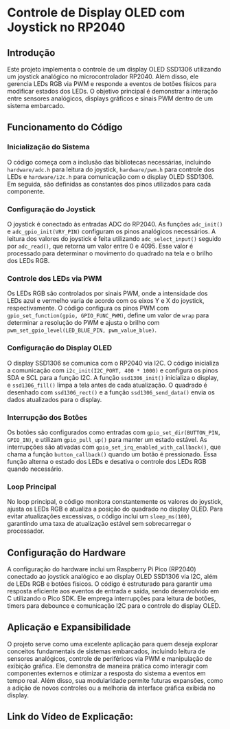 # Controle de Display OLED com Joystick no RP2040

## Introdução
Este projeto implementa o controle de um display OLED SSD1306 utilizando um joystick analógico no microcontrolador RP2040. Além disso, ele gerencia LEDs RGB via PWM e responde a eventos de botões físicos para modificar estados dos LEDs. O objetivo principal é demonstrar a interação entre sensores analógicos, displays gráficos e sinais PWM dentro de um sistema embarcado.

## Funcionamento do Código

### Inicialização do Sistema
O código começa com a inclusão das bibliotecas necessárias, incluindo `hardware/adc.h` para leitura do joystick, `hardware/pwm.h` para controle dos LEDs e `hardware/i2c.h` para comunicação com o display OLED SSD1306. Em seguida, são definidas as constantes dos pinos utilizados para cada componente.

### Configuração do Joystick
O joystick é conectado às entradas ADC do RP2040. As funções `adc_init()` e `adc_gpio_init(VRY_PIN)` configuram os pinos analógicos necessários. A leitura dos valores do joystick é feita utilizando `adc_select_input()` seguido por `adc_read()`, que retorna um valor entre 0 e 4095. Esse valor é processado para determinar o movimento do quadrado na tela e o brilho dos LEDs RGB.

### Controle dos LEDs via PWM
Os LEDs RGB são controlados por sinais PWM, onde a intensidade dos LEDs azul e vermelho varia de acordo com os eixos Y e X do joystick, respectivamente. O código configura os pinos PWM com `gpio_set_function(gpio, GPIO_FUNC_PWM)`, define um valor de `wrap` para determinar a resolução do PWM e ajusta o brilho com `pwm_set_gpio_level(LED_BLUE_PIN, pwm_value_blue)`. 

### Configuração do Display OLED
O display SSD1306 se comunica com o RP2040 via I2C. O código inicializa a comunicação com `i2c_init(I2C_PORT, 400 * 1000)` e configura os pinos SDA e SCL para a função I2C. A função `ssd1306_init()` inicializa o display, e `ssd1306_fill()` limpa a tela antes de cada atualização. O quadrado é desenhado com `ssd1306_rect()` e a função `ssd1306_send_data()` envia os dados atualizados para o display.

### Interrupção dos Botões
Os botões são configurados como entradas com `gpio_set_dir(BUTTON_PIN, GPIO_IN)`, e utilizam `gpio_pull_up()` para manter um estado estável. As interrupções são ativadas com `gpio_set_irq_enabled_with_callback()`, que chama a função `button_callback()` quando um botão é pressionado. Essa função alterna o estado dos LEDs e desativa o controle dos LEDs RGB quando necessário.

### Loop Principal
No loop principal, o código monitora constantemente os valores do joystick, ajusta os LEDs RGB e atualiza a posição do quadrado no display OLED. Para evitar atualizações excessivas, o código inclui um `sleep_ms(100)`, garantindo uma taxa de atualização estável sem sobrecarregar o processador.

## Configuração do Hardware
A configuração do hardware inclui um Raspberry Pi Pico (RP2040) conectado ao joystick analógico e ao display OLED SSD1306 via I2C, além de LEDs RGB e botões físicos. O código é estruturado para garantir uma resposta eficiente aos eventos de entrada e saída, sendo desenvolvido em C utilizando o Pico SDK. Ele emprega interrupções para leitura de botões, timers para debounce e comunicação I2C para o controle do display OLED.

## Aplicação e Expansibilidade
O projeto serve como uma excelente aplicação para quem deseja explorar conceitos fundamentais de sistemas embarcados, incluindo leitura de sensores analógicos, controle de periféricos via PWM e manipulação de exibição gráfica. Ele demonstra de maneira prática como interagir com componentes externos e otimizar a resposta do sistema a eventos em tempo real. Além disso, sua modularidade permite futuras expansões, como a adição de novos controles ou a melhoria da interface gráfica exibida no display.

## Link do Vídeo de Explicação: